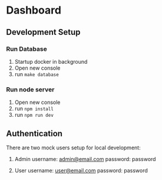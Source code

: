 # Dashboard

## Development Setup

### Run Database
1. Startup docker in background
2. Open new console
3. run `make database`

### Run node server
1. Open new console
2. run `npm install`
3. run `npm run dev`

## Authentication

There are two mock users setup for local development:
1. Admin
username: admin@email.com
password: password

2. User
username: user@email.com
password: password